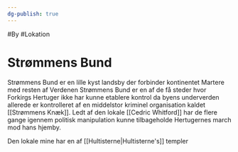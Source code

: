 ```yaml
---
dg-publish: true
---
```

#By #Lokation 
# Strømmens Bund
Strømmens Bund er en lille kyst landsby der forbinder kontinentet Martere med resten af Verdenen 
Strømmens Bund er en af de få steder hvor Forkirgs Hertuger ikke har kunne etablere kontrol da byens underverden allerede er kontrolleret af en middelstor kriminel organisation kaldet [[Strømmens Knæk]]. 
Ledt af den lokale  [[Cedric Whitford]] har de flere gange igennem politisk manipulation kunne tilbageholde Hertugernes march mod hans hjemby.

Den lokale mine har en af [[Hultisterne|Hultisterne's]] templer 